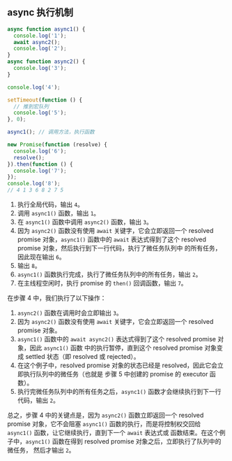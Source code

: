 ## async 执行机制

```js
async function async1() {
  console.log('1');
  await async2();
  console.log('2');
}
async function async2() {
  console.log('3');
}

console.log('4');

setTimeout(function () {
  // 推到宏队列
  console.log('5');
}, 0);

async1(); // 调用方法，执行函数

new Promise(function (resolve) {
  console.log('6');
  resolve();
}).then(function () {
  console.log('7');
});
console.log('8');
// 4 1 3 6 8 2 7 5
```

1. 执行全局代码，输出 `4`。
2. 调用 `async1()` 函数，输出 `1`。
3. 在 `async1()` 函数中调用 `async2()` 函数，输出 `3`。
4. 因为 `async2()` 函数没有使用 `await` 关键字，它会立即返回一个 resolved promise 对象，`async1()`
   函数中的 `await` 表达式得到了这个 resolved promise 对象，然后执行到下一行代码，执行了微任务队列中
   的所有任务，因此现在输出 `6`。
5. 输出 `8`。
6. `async1()` 函数执行完成，执行了微任务队列中的所有任务，输出 `2`。
7. 在主线程空闲时，执行 promise 的 `then()` 回调函数，输出 `7`。

在步骤 4 中，我们执行了以下操作：

1. `async2()` 函数在调用时会立即输出 `3`。
2. 因为 `async2()` 函数没有使用 `await` 关键字，它会立即返回一个 resolved promise 对象。
3. `async1()` 函数中的 `await async2()` 表达式得到了这个 resolved promise 对象，因此 `async1()` 函数
   中的执行暂停，直到这个 resolved promise 对象变成 settled 状态（即 resolved 或 rejected）。
4. 在这个例子中，resolved promise 对象的状态已经是 resolved，因此它会立即执行队列中的微任务（也就是
   步骤 5 中创建的 promise 的 executor 函数）。
5. 执行完微任务队列中的所有任务之后，`async1()` 函数才会继续执行到下一行代码，输出 `2`。

总之，步骤 4 中的关键点是，因为 `async2()` 函数立即返回一个 resolved promise 对象，它不会阻塞
`async1()` 函数的执行，而是将控制权交回给 `async1()` 函数，让它继续执行，直到下一个 `await` 表达式或
函数结束。在这个例子中，`async1()` 函数在得到 resolved promise 对象之后，立即执行了队列中的微任务，
然后才输出 `2`。
